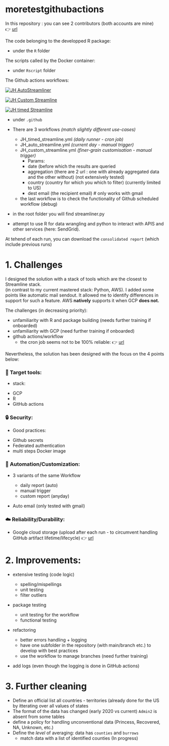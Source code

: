 # moretestgithubactions


In this repository :
you can see 2 contributors (both accounts are mine) 
<br> :point_right: [url](https://storage.googleapis.com/streamliner-john-hopkins/admin/SIREN_SIRET.png)

The code belonging to the developped R package:
* under the `R` folder

The scripts called by the Docker container:
* under `Rscript` folder

The Github actions workflows:

[![JH AutoStreamliner](https://github.com/assansanogo/moretestgithubactions/actions/workflows/JH_auto_streamline.yml/badge.svg)](https://github.com/assansanogo/moretestgithubactions/actions/workflows/JH_auto_streamline.yml)

[![JH Custom Streamline](https://github.com/assansanogo/moretestgithubactions/actions/workflows/JH_custom_streamline.yml/badge.svg)](https://github.com/assansanogo/moretestgithubactions/actions/workflows/JH_custom_streamline.yml)

[![JH timed Streamline](https://github.com/assansanogo/moretestgithubactions/actions/workflows/JH_timed_streamline.yml/badge.svg)](https://github.com/assansanogo/moretestgithubactions/actions/workflows/JH_timed_streamline.yml)

* under `.github`

* There are 3 workflows *(match slightly different use-cases)*
  * JH_timed_streamline.yml *(daily runner - cron job)*
  * JH_auto_streamline.yml  *(current day  - manual trigger)*
  * JH_custom_streamline.yml *(finer-grain customisation - manual trigger)*
    - Params:
     - date (before which the results are queried
     - aggregation (there are 2 url : one with already aggregated data and the other without) (not extensively tested)
     - country (country for which you which to filter)  (currently limited to US)
     - dest email (the recipient email) # only works with gmail
   * the last workflow is to check the functionality of Github scheduled workflow (debug)

* in the root folder you will find streamliner.py
 - attempt to use R for data wrangling and python to interact with APIS and other services (here: SendGrid). 

At tehend of each run, you can download the `consolidated report` (which include previous runs)

# 1. Challenges

I designed the solution with a stack of tools which are the closest to Streamline stack.<br>
(in contrast to my current mastered stack: Python, AWS). 
I added some points like automatic mail sendout.
It allowed me to identify differences in support for such a feature. AWS **natively** supports it when GCP **does not.**

The challenges (in decreasing priority):

- unfamiliarity with R and package building  (needs further training if onboarded)
- unfamiliarity with GCP (need further training if onboarded)
- github actions/workflow
  * the cron job seems not to be 100% reliable: :point_right: [url](https://github.community/t/no-assurance-on-scheduled-jobs/133753)


Nevertheless, the solution has been designed with the focus on the 4 points below:

### :toolbox: Target tools:
* stack:
 - GCP
 - R
 - GitHub actions

### :lock: Security:
* Good practices:
 - Github secrets
 - Federated authentication
 - multi steps Docker image

### :rocket: Automation/Customization:
* 3 variants of the same Workflow 
  - daily report (auto)
  - manual trigger
  - custom report (anyday)
 
* Auto email (only tested with gmail)

### :cloud: Reliability/Durability:
* Google cloud storage (upload after each run - to circumvent handling GitHub artifact lifetime/lifecycle)
:point_right: [url](https://storage.googleapis.com/streamliner-john-hopkins/admin/JH_GCP.png)

# 2. Improvements:


* extensive testing (code logic)
  - spelling/mispellings
  - unit testing
  - filter outliers

* package testing
  - unit testing for the workflow
  - functional testing

* refactoring
  - better errors handling + logging
  - have one subfolder in the repository (with main/branch etc.) 
    to develop with best practices
  - use the workflow to manage branches (need further training)
  
* add logs (even though the logging is done in GitHub actions)

# 3. Further cleaning

* Define an official list all countries - territories (already done for the US by itterating over all values of states
* The format of the data has changed (early 2020 vs current) `Admin2` is absent from some tables
* define a policy for handling unconventional data (Princess, Recovered, NA, Unknown, etc.)
* Define the *level* of averaging: data has `counties` and `burrows`
  - match data with a list of identified counties (In progress) 

